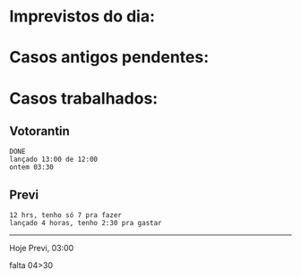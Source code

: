 # Imprevistos do dia:



# Casos antigos pendentes:

# Casos trabalhados:

## Votorantin
	DONE
	lançado 13:00 de 12:00
	ontem 03:30

## Previ
	12 hrs, tenho só 7 pra fazer
	lançado 4 horas, tenho 2:30 pra gastar


----------------------


Hoje Previ, 03:00

falta 04>30
